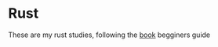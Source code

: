 # Rust

These are my rust studies, following the [book](https://doc.rust-lang.org/book) begginers guide
